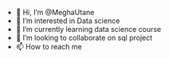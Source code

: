 - 👋 Hi, I’m @MeghaUtane
- 👀 I’m interested in Data science
- 🌱 I’m currently learning data science course
- 💞️ I’m looking to collaborate on sql project
- 📫 How to reach me 

<!---
MeghaUtane/MeghaUtane is a ✨ special ✨ repository because its `README.md` (this file) appears on your GitHub profile.
You can click the Preview link to take a look at your changes.
--->

